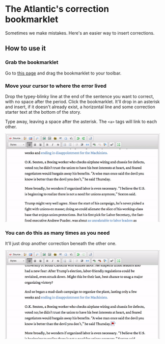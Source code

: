 # The Atlantic's correction bookmarklet
Sometimes we make mistakes. Here's an easier way to insert corrections.

## How to use it
### Grab the bookmarklet
Go to [this page](https://s3.amazonaws.com/the-atlantic/corrections/index.html) and drag the bookmarklet to your toolbar.

### Move your cursor to where the error lived
Drop the typey-blinky line at the end of the sentence you want to correct, with no space after the period. Click the bookmarklet. It'll drop in an asterisk and insert, if it doesn't already exist, a horizontal line and some correction starter text at the bottom of the story.

Type away, leaving a space after the asterisk. The `<a>` tags will link to each other.

![Insert the correction link](assets/write-correction.gif)

### You can do this as many times as you need
It'll just drop another correction beneath the other one.

![See! one more](assets/write-another-correction.gif)

